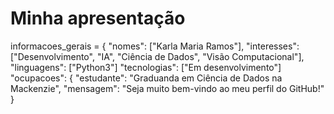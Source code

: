 # Minha apresentação

informacoes_gerais = {
"nomes": ["Karla Maria Ramos"],
"interesses": ["Desenvolvimento", "IA", "Ciência de Dados", "Visão Computacional"],
"linguagens": ["Python3"]
"tecnologias": ["Em desenvolvimento"]
"ocupacoes": {
        "estudante": "Graduanda em Ciência de Dados na Mackenzie",
"mensagem": "Seja muito bem-vindo ao meu perfil do GitHub!"
}
